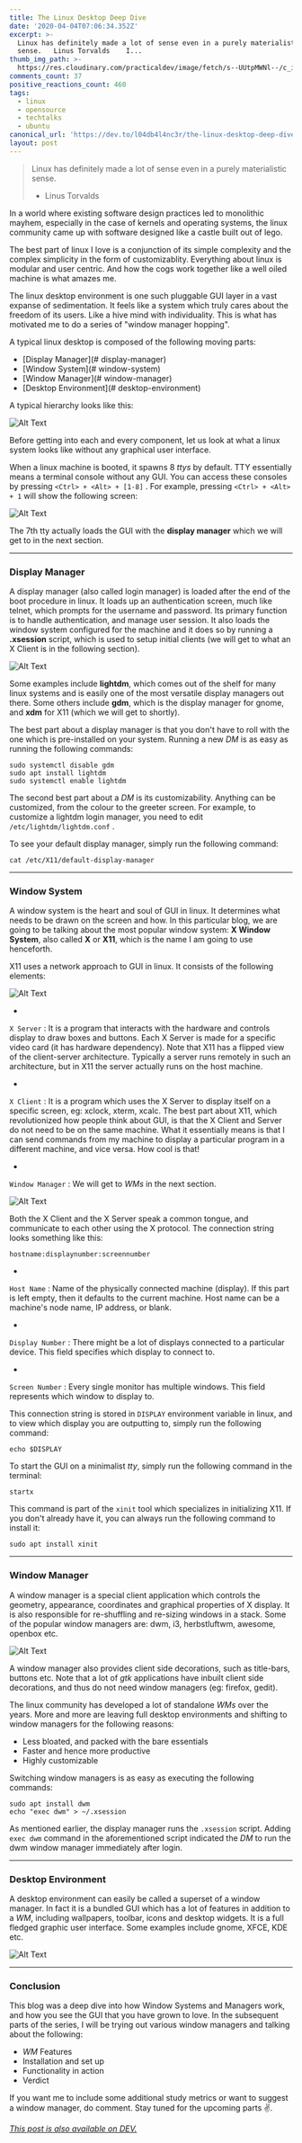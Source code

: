 ```yaml
---
title: The Linux Desktop Deep Dive
date: '2020-04-04T07:06:34.352Z'
excerpt: >-
  Linux has definitely made a lot of sense even in a purely materialistic
  sense.   Linus Torvalds    I...
thumb_img_path: >-
  https://res.cloudinary.com/practicaldev/image/fetch/s--UUtpMWNl--/c_imagga_scale,f_auto,fl_progressive,h_420,q_auto,w_1000/https://dev-to-uploads.s3.amazonaws.com/i/od5ure9kbixnt95o7do7.jpg
comments_count: 37
positive_reactions_count: 460
tags:
  - linux
  - opensource
  - techtalks
  - ubuntu
canonical_url: 'https://dev.to/l04db4l4nc3r/the-linux-desktop-deep-dive-1jh3'
layout: post
---
```

> Linux has definitely made a lot of sense even in a purely materialistic sense.
> - Linus Torvalds

In a world where existing software design practices led to monolithic mayhem, especially in the case of kernels and operating systems, the linux community came up with software designed like a castle built out of lego. 

The best part of linux I love is a conjunction of its simple complexity and the complex simplicity in the form of customizablity. Everything about linux is modular and user centric. And how the cogs work together like a well oiled machine is what amazes me. 

The linux desktop environment is one such pluggable GUI layer in a vast expanse of sedimentation. It feels like a system which truly cares about the freedom of its users. Like a hive mind with individuality. This is what has motivated me to do a series of "window manager hopping".

A typical linux desktop is composed of the following moving parts:

* [Display Manager](# display-manager)
* [Window System](# window-system)
* [Window Manager](# window-manager) 
* [Desktop Environment](# desktop-environment)

A typical hierarchy looks like this:

![Alt Text](https://dev-to-uploads.s3.amazonaws.com/i/oojld2xuel4fa4272ktj.png)

Before getting into each and every component, let us look at what a linux system looks like without any graphical user interface. 

When a linux machine is booted, it spawns 8 *ttys* by default. TTY essentially means a terminal console without any GUI. You can access these consoles by pressing 
`<Ctrl> + <Alt> + [1-8]`
. For example, pressing 
`<Ctrl> + <Alt> + 1`
 will show the following screen:

![Alt Text](https://dev-to-uploads.s3.amazonaws.com/i/79kyltkcuoh10e0xafjc.png)

The 7th tty actually loads the GUI with the **display manager** which we will get to in the next section. 

---

### Display Manager

A display manager (also called login manager) is loaded after the end of the boot procedure in linux. It loads up an authentication screen, much like telnet, which prompts for the username and password. Its primary function is to handle authentication, and manage user session. It also loads the window system configured for the machine and it does so by running a **.xsession** script, which is used to setup initial clients (we will get to what an X Client is in the following section).

![Alt Text](https://dev-to-uploads.s3.amazonaws.com/i/4y5jx2fczcxumeu5yzv7.jpg)

Some examples include **lightdm**, which comes out of the shelf for many linux systems and is easily one of the most versatile display managers out there. Some others include **gdm**, which is the display manager for gnome, and **xdm** for X11 (which we will get to shortly). 

The best part about a display manager is that you don't have to roll with the one which is pre-installed on your system. Running a new *DM* is as easy as running the following commands:


```
sudo systemctl disable gdm
sudo apt install lightdm
sudo systemctl enable lightdm
```


The second best part about a *DM* is its customizability. Anything can be customized, from the colour to the greeter screen. For example, to customize a lightdm login manager, you need to edit 
`/etc/lightdm/lightdm.conf`
. 

To see your default display manager, simply run the following command:


```
cat /etc/X11/default-display-manager
```


---

### Window System

A window system is the heart and soul of GUI in linux. It determines what needs to be drawn on the screen and how. In this particular blog, we are going to be talking about the most popular window system: **X Window System**, also called **X** or **X11**, which is the name I am going to use henceforth. 

X11 uses a network approach to GUI in linux. It consists of the following elements:

![Alt Text](https://dev-to-uploads.s3.amazonaws.com/i/4uxt4xt8uij4v6z2hsqh.png)

* 
`X Server`
: It is a program that interacts with the hardware and controls display to draw boxes and buttons. Each X Server is made for a specific video card (it has hardware dependency). Note that X11 has a flipped view of the client-server architecture. Typically a server runs remotely in such an architecture, but in X11 the server actually runs on the host machine.

* 
`X Client`
: It is a program which uses the X Server to display itself on a specific screen, eg: xclock, xterm, xcalc. The best part about X11, which revolutionized how people think about GUI, is that the X Client and Server do not need to be on the same machine. What it essentially means is that I can send commands from my machine to display a particular program in a different machine, and vice versa. How cool is that!

* 
`Window Manager`
: We will get to *WMs* in the next section.

![Alt Text](https://dev-to-uploads.s3.amazonaws.com/i/m1r6frr7nw17gtpnjar4.GIF)

Both the X Client and the X Server speak a common tongue, and communicate to each other using the X protocol. The connection string looks something like this:


```
hostname:displaynumber:screennumber
```


* 
`Host Name`
: Name of the physically connected machine (display). If this part is left empty, then it defaults to the current machine. Host name can be a machine's node name, IP address, or blank.

* 
`Display Number`
: There might be a lot of displays connected to a particular device. This field specifies which display to connect to.

* 
`Screen Number`
: Every single monitor has multiple windows. This field represents which window to display to.  

This connection string is stored in 
`DISPLAY`
 environment variable in linux, and to view which display you are outputting to, simply run the following command:


```
echo $DISPLAY
```


To start the GUI on a minimalist *tty*, simply run the following command in the terminal:


```
startx
```

This command is part of the 
`xinit`
 tool which specializes in initializing X11. If you don't already have it, you can always run the following command to install it:


```
sudo apt install xinit
```
 

--- 

### Window Manager

A window manager is a special client application which controls the geometry, appearance, coordinates and graphical properties of X display. It is also responsible for re-shuffling and re-sizing windows in a stack. Some of the popular window managers are: dwm, i3, herbstluftwm, awesome, openbox etc. 

![Alt Text](https://dev-to-uploads.s3.amazonaws.com/i/nuiy52p82wj87kjtbgac.jpg)

A window manager also provides client side decorations, such as title-bars, buttons etc. Note that a lot of *gtk* applications have inbuilt client side decorations, and thus do not need window managers (eg: firefox, gedit). 

The linux community has developed a lot of standalone *WMs* over the years. More and more are leaving full desktop environments and shifting to window managers for the following reasons:

* Less bloated, and packed with the bare essentials
* Faster and hence more productive
* Highly customizable 

Switching window managers is as easy as executing the following commands:


```
sudo apt install dwm
echo "exec dwm" > ~/.xsession
```


As mentioned earlier, the display manager runs the 
`.xsession`
 script. Adding 
`exec dwm`
 command in the aforementioned script indicated the *DM* to run the dwm window manager immediately after login. 

---

### Desktop Environment

A desktop environment can easily be called a superset of a window manager. In fact it is a bundled GUI which has a lot of features in addition to a *WM*, including wallpapers, toolbar, icons and desktop widgets. It is a full fledged graphic user interface. Some examples include gnome, XFCE, KDE etc. 

![Alt Text](https://dev-to-uploads.s3.amazonaws.com/i/mb41j4yzw0u6xef5jdo2.png)

---

### Conclusion

This blog was a deep dive into how Window Systems and Managers work, and how you see the GUI that you have grown to love. In the subsequent parts of the series, I will be trying out various window managers and talking about the following:

* *WM* Features
* Installation and set up
* Functionality in action
* Verdict

If you want me to include some additional study metrics or want to suggest a window manager, do comment. Stay tuned for the upcoming parts :v:. 


*[This post is also available on DEV.](https://dev.to/l04db4l4nc3r/the-linux-desktop-deep-dive-1jh3)*


<script>
const parent = document.getElementsByTagName('head')[0];
const script = document.createElement('script');
script.type = 'text/javascript';
script.src = 'https://cdnjs.cloudflare.com/ajax/libs/iframe-resizer/4.1.1/iframeResizer.min.js';
script.charset = 'utf-8';
script.onload = function() {
    window.iFrameResize({}, '.liquidTag');
};
parent.appendChild(script);
</script>    

